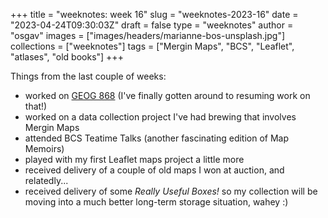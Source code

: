 
+++
title = "weeknotes: week 16"
slug = "weeknotes-2023-16"
date = "2023-04-24T09:30:03Z"
draft = false
type = "weeknotes"
author = "osgav"
images = ["images/headers/marianne-bos-unsplash.jpg"]
collections = ["weeknotes"]
tags = ["Mergin Maps", "BCS", "Leaflet", "atlases", "old books"]
+++

Things from the last couple of weeks:

<!--more-->

- worked on [GEOG 868](https://roam.libraries.psu.edu/node/1357) (I've finally gotten around to resuming work on that!)
- worked on a data collection project I've had brewing that involves Mergin Maps
- attended BCS Teatime Talks (another fascinating edition of Map Memoirs)
- played with my first Leaflet maps project a little more
- received delivery of a couple of old maps I won at auction, and relatedly...
- received delivery of some *Really Useful Boxes!* so my collection will be moving into a much better long-term storage situation, wahey :)
